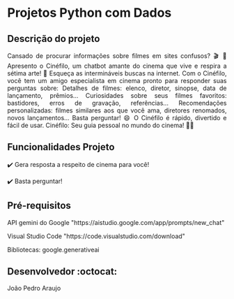 <h1>Projetos Python com Dados</h1>

## Descrição do projeto 

<p align="justify">
 Cansado de procurar informações sobre filmes em sites confusos? 🎬 🤔
Apresento o Cinéfilo, um chatbot amante do cinema que vive e respira a sétima arte! 🍿
Esqueça as intermináveis buscas na internet. Com o Cinéfilo, você tem um amigo especialista em cinema pronto para responder suas perguntas sobre:
Detalhes de filmes: elenco, diretor, sinopse, data de lançamento, prêmios...
Curiosidades sobre seus filmes favoritos: bastidores, erros de gravação, referências...
Recomendações personalizadas: filmes similares aos que você ama, diretores renomados, novos lançamentos...
Basta perguntar! 😄 O Cinéfilo é rápido, divertido e fácil de usar.
Cinéfilo: Seu guia pessoal no mundo do cinema! 🎥✨
</p>

## Funcionalidades Projeto 

:heavy_check_mark: Gera resposta a respeito de cinema para você!

:heavy_check_mark: Basta perguntar!

## Pré-requisitos

<dl>API gemini do Google "https://aistudio.google.com/app/prompts/new_chat"</dl>
<dl>Visual Studio Code "https://code.visualstudio.com/download"</dl>
<d1>Bibliotecas: google.generativeai</d1>

## Desenvolvedor :octocat:
João Pedro Araujo

